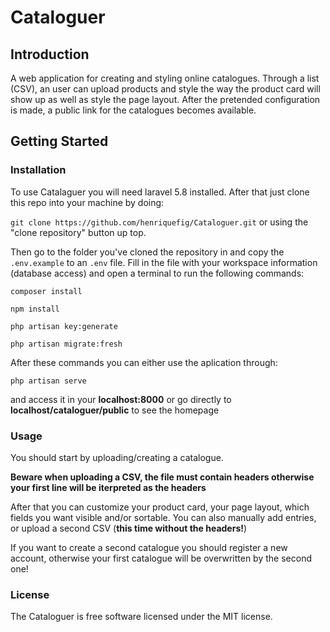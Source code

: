 # Cataloguer

## Introduction

A web application for creating and styling online catalogues.
Through a list (CSV), an user can upload products and style the way the product card will show up as well as style the page layout.
After the pretended configuration is made, a public link for the catalogues becomes available.

## Getting Started

### Installation

To use Catalaguer you will need laravel 5.8 installed. After that just clone this repo into your machine by doing:

```git clone https://github.com/henriquefig/Cataloguer.git```
or using the "clone repository" button up top.

Then go to the folder you've cloned the repository in and copy the ``` .env.example ``` to an ``` .env ``` file.
Fill in the file with your workspace information (database access) and open a terminal to run the following commands:

```
composer install

npm install

php artisan key:generate

php artisan migrate:fresh
```

After these commands you can either use the aplication through:

```php artisan serve```

and access it in your **localhost:8000** or go directly to **localhost/cataloguer/public** to see the homepage

### Usage

You should start by uploading/creating a catalogue.

**Beware when uploading a CSV, the file must contain headers otherwise your first line will be iterpreted as the headers**

After that you can customize your product card, your page layout, which fields you want visible and/or sortable.
You can also manually add entries, or upload a second CSV (**this time without the headers!**)

If you want to create a second catalogue you should register a new account, otherwise your first catalogue will be overwritten by the second one! 

### License

The Cataloguer is free software licensed under the MIT license.
